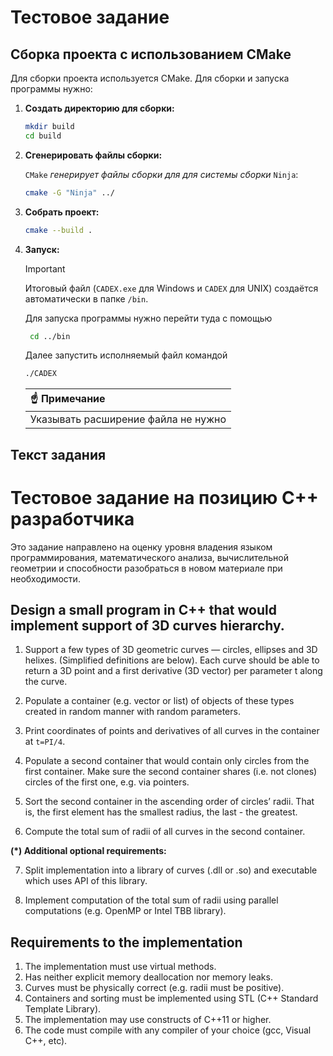 # Тестовое задание

## Сборка проекта с использованием CMake

Для сборки проекта используется CMake. Для сборки и запуска программы нужно:

1. **Создать директорию для сборки:**
     ```bash
     mkdir build
     cd build
     ```

2. **Сгенерировать файлы сборки:**
   
   `CMake` _генерирует файлы сборки для для системы сборки_ `Ninja`:
     ```bash
     cmake -G "Ninja" ../
     ```

4. **Собрать проект:**
     ```bash
     cmake --build .
     ```

5. **Запуск:**
   > [!IMPORTANT]  
   > Итоговый файл (`CADEX.exe` для Windows и `CADEX` для UNIX) создаётся автоматически в папке `/bin`.

   Для запуска программы нужно перейти туда с помощью
   ```bash
    cd ../bin
   ```
   
   Далее запустить исполняемый файл командой
     ```bash
     ./CADEX
     ```
     
     | :point_up: Примечание      |
     |:---------------------------|
     | Указывать расширение файла не нужно |



## Текст задания


# Тестовое задание на позицию C++ разработчика

Это задание направлено на оценку уровня владения языком программирования, математического анализа, вычислительной геометрии и способности разобраться в новом материале при необходимости.


## Design a small program in C++ that would implement support of 3D curves hierarchy.

1. Support a few types of 3D geometric curves — circles, ellipses and 3D helixes. (Simplified
definitions are below). Each curve should be able to return a 3D point and a first derivative (3D
vector) per parameter t along the curve.

2. Populate a container (e.g. vector or list) of objects of these types created in random manner with
random parameters.

3. Print coordinates of points and derivatives of all curves in the container at `t=PI/4`.

4. Populate a second container that would contain only circles from the first container. Make sure the
second container shares (i.e. not clones) circles of the first one, e.g. via pointers.

5. Sort the second container in the ascending order of circles’ radii. That is, the first element has the
smallest radius, the last - the greatest.

6. Compute the total sum of radii of all curves in the second container.

**(*) Additional optional requirements:**

7. Split implementation into a library of curves (.dll or .so) and executable which uses API of this
library.

8. Implement computation of the total sum of radii using parallel computations (e.g. OpenMP or Intel
TBB library).

## Requirements to the implementation 

1. The implementation must use virtual methods.
2. Has neither explicit memory deallocation nor memory leaks.
3. Curves must be physically correct (e.g. radii must be positive).
4. Containers and sorting must be implemented using STL (C++ Standard Template Library).
5. The implementation may use constructs of C++11 or higher.
6. The code must compile with any compiler of your choice (gcc, Visual C++, etc).
